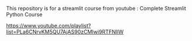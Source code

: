 This repository is for a streamlit course from youtube : Complete Streamlit Python Course 

https://www.youtube.com/playlist?list=PLa6CNrvKM5QU7AjAS90zCMIwi9RTFNIIW
